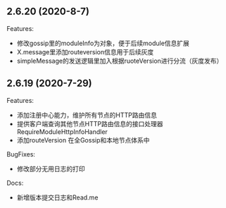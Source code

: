 ## 2.6.20 (2020-8-7)

Features:
   - 修改gossip里的moduleInfo为对象，便于后续module信息扩展
   - X.message里添加routeversion信息用于后续灰度
   - simpleMessage的发送逻辑里加入根据ruoteVersion进行分流（灰度发布）
   
   
## 2.6.19 (2020-7-29)

Features:
   - 添加注册中心能力，维护所有节点的HTTP路由信息
   - 提供客户端查询其他节点HTTP路由信息的接口处理器RequireModuleHttpInfoHandler
   - 添加routeVersion 在全Gossip和本地节点体系中
   

BugFixes:
   - 修改部分无用日志的打印

Docs:
   - 新增版本提交日志和Read.me